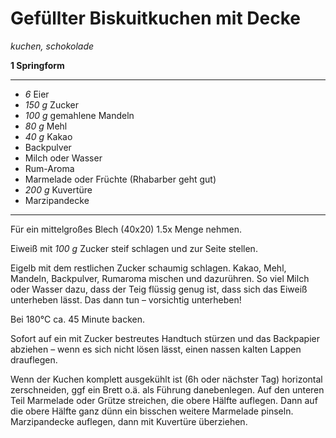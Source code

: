 # Gefüllter Biskuitkuchen mit Decke

*kuchen, schokolade*

**1 Springform**

---

- *6* Eier
- *150 g* Zucker
- *100 g* gemahlene Mandeln
- *80 g* Mehl
- *40 g* Kakao
- Backpulver
- Milch oder Wasser
- Rum-Aroma
- Marmelade oder Früchte (Rhabarber geht gut)
- *200 g* Kuvertüre
- Marzipandecke

---

Für ein mittelgroßes Blech (40x20) 1.5x Menge nehmen.

Eiweiß mit *100 g* Zucker steif schlagen und zur Seite stellen.

Eigelb mit dem restlichen Zucker schaumig schlagen. Kakao, Mehl, Mandeln, Backpulver, Rumaroma mischen und dazurühren.
So viel Milch oder Wasser dazu, dass der Teig flüssig genug ist, dass sich das Eiweiß unterheben lässt. Das dann tun –
vorsichtig unterheben!

Bei 180°C ca. 45 Minute backen.

Sofort auf ein mit Zucker bestreutes Handtuch stürzen und das Backpapier abziehen – wenn es sich nicht lösen lässt,
einen nassen kalten Lappen drauflegen.

Wenn der Kuchen komplett ausgekühlt ist (6h oder nächster Tag) horizontal zerschneiden, ggf ein Brett o.ä. als Führung
danebenlegen. Auf den unteren Teil Marmelade oder Grütze streichen, die obere Hälfte auflegen. Dann auf die obere Hälfte
ganz dünn ein bisschen weitere Marmelade pinseln. Marzipandecke auflegen, dann mit Kuvertüre überziehen.
